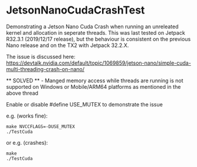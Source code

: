 # JetsonNanoCudaCrashTest
Demonstrating a Jetson Nano Cuda Crash when running an unreleated kernel and allocation in seperate threads. This was last tested on Jetpack R32.3.1 (2019/12/17 release), but the behaviour is consistent on the previous Nano release and on the TX2 with Jetpack 32.2.X.

The issue is discussed here:
https://devtalk.nvidia.com/default/topic/1069859/jetson-nano/simple-cuda-multi-threading-crash-on-nano/

** SOLVED ** - Manged memory access while threads are running is not supported on Windows or Mobile/ARM64 platforms as mentioned in the above thread

Enable or disable #define USE_MUTEX to demonstrate the issue

e.g. (works fine):
```
make NVCCFLAGS=-DUSE_MUTEX
./TestCuda
```

or e.g. (crashes):
```
make
./TestCuda
```
